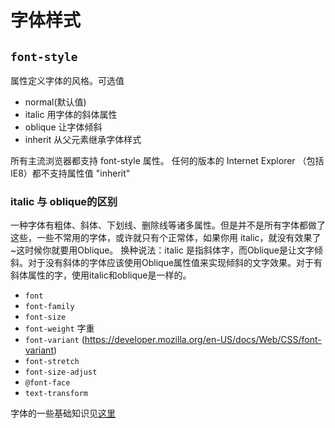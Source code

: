 # 字体样式
## `font-style` 
属性定义字体的风格。可选值
* normal(默认值)
* italic 用字体的斜体属性
* oblique 让字体倾斜
* inherit 从父元素继承字体样式 

所有主流浏览器都支持 font-style 属性。
任何的版本的 Internet Explorer （包括 IE8）都不支持属性值 "inherit"

### italic 与 oblique的区别
一种字体有粗体、斜体、下划线、删除线等诸多属性。但是并不是所有字体都做了这些，一些不常用的字体，或许就只有个正常体，如果你用 italic，就没有效果了~这时候你就要用Oblique。
换种说法：italic 是指斜体字，而Oblique是让文字倾斜。对于没有斜体的字体应该使用Oblique属性值来实现倾斜的文字效果。对于有斜体属性的字，使用italic和oblique是一样的。

* `font`
* `font-family`
* `font-size`
* `font-weight` 字重
* `font-variant` (https://developer.mozilla.org/en-US/docs/Web/CSS/font-variant)
* `font-stretch`
* `font-size-adjust`
* `@font-face`
* `text-transform`

字体的一些基础知识见[这里](../font/README.md)
